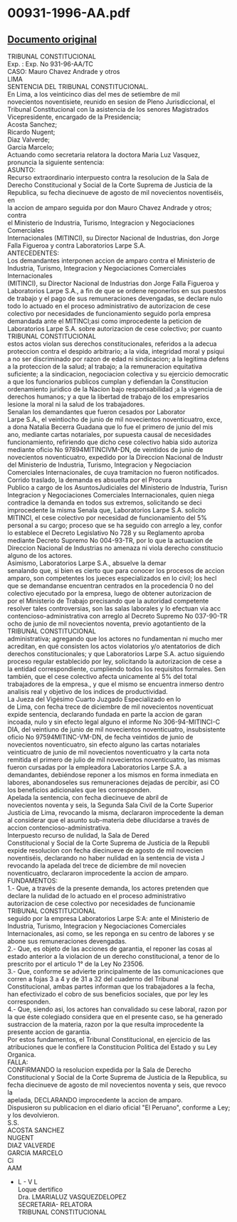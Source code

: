 
00931-1996-AA.pdf
=================
  
[Documento original](https://tc.gob.pe/jurisprudencia/1997/00931-1996-AA.pdf)  
---  
TRIBUNAL CONSTITUCIONAL  
Exp. : Exp. No 931-96-AA/TC  
CASO: Mauro Chavez Andrade y otros  
LIMA  
SENTENCIA DEL TRIBUNAL CONSTITUCIONAL.  
En Lima, a los veinticinco dias del mes de setiembre de mil  
novecientos noventisiete, reunido en sesion de Pleno Jurisdiccional, el  
Tribunal Constitucional con la asistencia de los senores Magistrados  
Vicepresidente, encargado de la Presidencia;  
Acosta Sanchez;  
Ricardo Nugent;  
Diaz Valverde;  
Garcia Marcelo;  
Actuando como secretaria relatora la doctora Maria Luz Vasquez,  
pronuncia la siguiente sentencia:  
ASUNTO:  
Recurso extraordinario interpuesto contra la resolucion de la Sala de  
Derecho Constitucional y Social de la Corte Suprema de Justicia de la  
Republica, su fecha diecinueve de agosto de mil novecientos noventiséis, en  
la accion de amparo seguida por don Mauro Chavez Andrade y otros; contra  
el Ministerio de Industria, Turismo, Integracion y Negociaciones Comerciales  
Internacionales (MITINCI), su Director Nacional de Industrias, don Jorge  
Falla Figueroa y contra Laboratorios Larpe S.A.  
ANTECEDENTES:  
Los demandantes interponen accion de amparo contra el Ministerio de  
Industria, Turismo, Integracion y Negociaciones Comerciales Internacionales  
(MITINCI), su Director Nacional de Industrias don Jorge Falla Figueroa y  
Laboratorios Larpe S.A., a fin de que se ordene reponerlos en sus puestos  
de trabajo y el pago de sus remuneraciones devengadas, se declare nulo  
todo lo actuado en el proceso administrativo de autorizacion de cese  
colectivo por necesidades de funcionamiento seguido porla empresa  
demandada ante el MITINCI;asi como improcedente la peticion de  
Laboratorios Larpe S.A. sobre autorizacion de cese colectivo; por cuanto  
TRIBUNAL CONSTITUCIONAL  
estos actos violan sus derechos constitucionales, referidos a la adecua  
proteccion contra el despido arbitrario; a la vida, integridad moral y psiqui  
a no ser discriminado por razon de edad ni sindicacion; a la legitima defens  
a la proteccion de la salud; al trabajo; a la remuneracion equitativa  
suficiente; a la sindicacion, negociacion colectiva y su ejercicio democratic  
a que los funcionarios publicos cumplan y defiendan la Constitucion  
ordenamiento juridico de la Nacion bajo responsabilidad ;a la vigencia de  
derechos humanos; y a que la libertad de trabajo de los empresarios  
lesione la moral ni la salud de los trabajadores.  
Senalan los demandantes que fueron cesados por Laborator  
Larpe S.A., el veintiocho de junio de mil novecientos noventicuatro, exce,  
a dona Natalia Becerra Guadana que lo fue el primero de junio del mis  
ano, mediante cartas notariales, por supuesta causal de necesidades  
funcionamiento, refiriendo que dicho cese colectivo habia sido autoriza  
mediante oficio No 97894MITINCIVM-DN, de veintidos de junio de  
novecientos noventicuatro, expedido por la Direccion Nacional de Industr  
del Ministerio de Industria, Turismo, Integracion y Negociacion  
Comerciales Internacionales, de cuya tramitacion no fueron notificados.  
Corrido traslado, la demanda es absuelta por el Procura  
Publico a cargo de los AsuntosJudiciales del Ministerio de Industria, Turisn  
Integracion y Negociaciones Comerciales Internacionales, quien niega  
contradice la demanda en todos sus extremos, solicitando se deci  
improcedente la misma Senala que, Laboratorios Larpe S.A. solicito  
MITINCI, el cese colectivo por necesidad de funcionamiento del 5%  
personal a su cargo; proceso que se ha seguido con arreglo a ley, confor  
lo establece el Decreto Legislativo No 728 y su Reglamento aproba  
mediante Decreto Supremo No 004-93-TR, por lo que la actuacion de  
Direccion Nacional de Industrias no amenaza ni viola derecho constitucio  
alguno de los actores.  
Asimismo, Laboratorios Larpe S.A., absuelve la demar  
senalando que, si bien es cierto que para conocer los procesos de accion  
amparo, son competentes los jueces especializados en lo civil; los hecl  
que se demandanse encuentran centrados en la procedencia 0 no del  
colectivo ejecutado por la empresa, luego de obtener autorizacion de  
por el Ministerio de Trabajo precisando que la autoridad competente  
resolver tales controversias, son las salas laborales y lo efectuan via acc  
contencioso-administrativa con arreglo al Decreto Supremo No 037-90-TR  
ocho de junio de mil novecientos noventa, previo agotantiento de la  
TRIBUNAL CONSTITUCIONAL  
administrativa; agregando que los actores no fundamentan ni mucho mer  
acreditan, en qué consisten los actos violatorios y/o atentatorios de dich  
derechos constitucionales; y que Laboratorios Larpe S.A. actuo siguiendo  
proceso regular establecido por ley, solicitando la autorizacion de cese a  
la entidad correspondiente, cumpliendo todos los requisitos formales. Sen  
también, que el cese colectivo afecta unicamente al 5% del total  
trabajadores de la empresa., y que el mismo se encuentra inmerso dentro  
analisis real y objetivo de los indices de productividad.  
La Jueza del Vigésimo Cuarto Juzgado Especializado en lo  
de Lima, con fecha trece de diciembre de mil novecientos noventicuat  
expide sentencia, declarando fundada en parte la accion de garan  
incoada, nulo y sin efecto legal alguno el informe No 306-94-MITINCI-C  
DIA, del veintiuno de junio de mil novecientos noventicuatro, insubsistente  
oficio No 97594MITINC-VM-DN, de fecha veintidos de junio de  
novecientos noventicuatro, sin efecto alguno las cartas notariales  
veinticuatro de junio de mil novecientos noventicuatro y la carta nota  
remitida el primero de julio de mil novecientos noventicuatro, las mismas  
fueron cursadas por la empleadora Laboratorios Larpe S.A. a  
demandantes, debiéndose reponer a los mismos en forma inmediata en  
labores, abonandoseles sus remuneraciones dejadas de percibir, asi CO  
los beneficios adicionales que les corresponden.  
Apelada la sentencia, con fecha diecinueve de abril de  
novecientos noventa y seis, la Segunda Sala Civil de la Corte Superior  
Justicia de Lima, revocando la misma, declararon improcedente la deman  
al considerar que el asunto sub-materia debe dilucidarse a través de  
accion contencioso-administrativa.  
Interpuesto recurso de nulidad, la Sala de Dered  
Constitucional y Social de la Corte Suprema de Justicia de la Republi  
expide resolucion con fecha diecinueve de agosto de mil novecien  
noventiséis, declarando no haber nulidad en la sentencia de vista J  
revocando la apelada del trece de diciembre de mil novecien  
noventicuatro, declararon improcedente la accion de amparo.  
FUNDAMENTOS:  
1.- Que, a través de la presente demanda, los actores pretenden que  
declare la nulidad de lo actuado en el proceso administrativo  
autorizacion de cese colectivo por necesidades de funcionamie  
TRIBUNAL CONSTITUCIONAL  
seguido por la empresa Laboratorios Larpe S:A: ante el Ministerio de  
Industria, Turismo, Integracion y Negociaciones Comerciales  
Internacionales, asi como, se les reponga en su centro de labores y se  
abone sus remuneraciones devengadas.  
2.- Que, es objeto de las acciones de garantia, el reponer las cosas al  
estado anterior a la violacion de un derecho constitucional, a tenor de lo  
prescrito por el articulo 1° de la Ley No 23506.  
3.- Que, conforme se advierte principalmente de las comunicaciones que  
corren a fojas 3 a 4 y de 31 a 32 del cuaderno del Tribunal  
Constitucional, ambas partes informan que los trabajadores a la fecha,  
han efectivizado el cobro de sus beneficios sociales, que por ley les  
corresponden.  
4.- Que, siendo asi, los actores han convalidado su cese laboral, razon por  
la que éste colegiado considera que en el presente caso, se ha generado  
sustraccion de la materia, razon por la que resulta improcedente la  
presente accion de garantia.  
Por estos fundamentos, el Tribunal Constitucional, en ejercicio de las  
atribuciones que le confiere la Constitucion Politica del Estado y su Ley  
Organica.  
FALLA:  
CONFIRMANDO la resolucion expedida por la Sala de Derecho  
Constitucional y Social de la Corte Suprema de Justicia de la Republica, su  
fecha diecinueve de agosto de mil novecientos noventa y seis, que revoco la  
apelada, DECLARANDO improcedente la accion de amparo.  
Dispusieron su publicacion en el diario oficial "El Peruano", conforme a Ley;  
y los devolvieron.  
S.S.  
ACOSTA SANCHEZ  
NUGENT  
DIAZ VALVERDE  
GARCIA MARCELO  
Ci  
AAM  
- L - V L  
Loque dertifico  
Dra. LMARIALUZ VASQUEZDELOPEZ  
SECRETARIA- RELATORA  
TRIBUNAL CONSTITUCIONAL